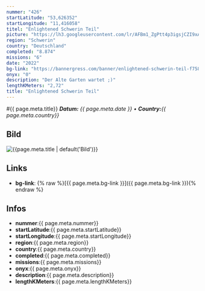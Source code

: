 ```yaml
---
nummer: "426"
startLatitude: "53,626352"
startLongitude: "11,416058"
titel: "Enlightened Schwerin Teil"
picture: "https://lh3.googleusercontent.com/lr/AFBm1_ZgPtt4p3igsjCZI9xAukOo2kJ9mJIFADq0jXGtpyxnuI-cQAR-W3vg0nJ95teCHgJzUaN62YA-3nqJ-895fO80beo8bbijdhlqb4vpc38uA33oltDeAQvy_gy4OQHi4UZap2lLuqFghBbchdG0r6fvArSb5dFcyc--caE8tUYmtUKM9tcG6LJdHK48gWwqbanT3rWhQKOnaPinsPl141_u7OuICt-jSCge4cPGKhfb-qJFNDT4z3VyUsteTbDHMNLBxdGTYI0aJubAQCHDz49rNVbJ-W58yoWtbyTw2FNVIiLPCGeW5v4fKsBbDWrwf6fBlhUsh7bYBY9ysWEAUGfDyAohFHDbsVCyuNf1KfkFxhqOkiuD0FuV_hLbS6zmilA9_oS9yByXWG7tiP1F8rp1A86vs1aXFokmstmT2MfW2P7tBP0nFO5XpCIqAvx4m4D4xPdDqynS4FMrqKI3ZtoWNnN55ubizXhe0s2mrw6dMDBf3DPsq5QVEE_UYpxCQKlBDDTFdNqgznGOz4MR1LloqV3a-QyCdiDaJs6TfhUrj8DzRqu1tfdFsDVd7erNo7T6lunQRuqGtWXztRlQ44VmxSfFKqC3D8kgH8wfkDnJEPmFFgtVB_aH0Qk5EOjO3owwpb84KAPjwQdnjT1G97HF_CWynGUgxULlPohn323nN4BGkNrDpDjD2qUFb5Qp6SzoYAwQyIbDqYXoKz2QmgBY4-deiiiYSR3LzZRog-I2syO7LXeDD1KmlAFeeGvZtTBGgmksFJHM0fFL9X7JCzfwvQOygjwx5vNqbi7EnnCm9OPTHyKjD8G2LFHf97yHrO_zdG4GQ_ApqnLt0jshCH-Rd0o9K-Ld1DKquHhrxXY_NPCU63UzwVnJPo38N0ja1IbfTiLp"
region: "Schwerin"
country: "Deutschland"
completed: "8.874"
missions: "6"
date: "2022"
bg-link: "https://bannergress.com/banner/enlightened-schwerin-teil-f758"
onyx: "0"
description: "Der Alte Garten wartet ;)"
lengthKMeters: "2,72"
title: "Enlightened Schwerin Teil"
---
```


#{{ page.meta.title}}
_**Datum:** {{ page.meta.date }} • **Country:**{{ page.meta.country}}_

## Bild
![{{page.meta.title | default('Bild')}}]({{page.meta.picture}})

## Links
- **bg-link**: {% raw %}[{{ page.meta.bg-link }}]({{ page.meta.bg-link }}){% endraw %}

## Infos
- **nummer**:{{ page.meta.nummer}}
- **startLatitude**:{{ page.meta.startLatitude}}
- **startLongitude**:{{ page.meta.startLongitude}}
- **region**:{{ page.meta.region}}
- **country**:{{ page.meta.country}}
- **completed**:{{ page.meta.completed}}
- **missions**:{{ page.meta.missions}}
- **onyx**:{{ page.meta.onyx}}
- **description**:{{ page.meta.description}}
- **lengthKMeters**:{{ page.meta.lengthKMeters}}

